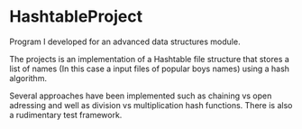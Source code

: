 # HashtableProject
Program I developed for an advanced data structures module. 

The projects is an implementation of a Hashtable file structure that stores a list of names (In this case a input files of popular boys names) using a hash algorithm.

Several approaches have been implemented such as chaining vs open adressing and well as division vs multiplication hash functions. 
There is also a rudimentary test framework. 
